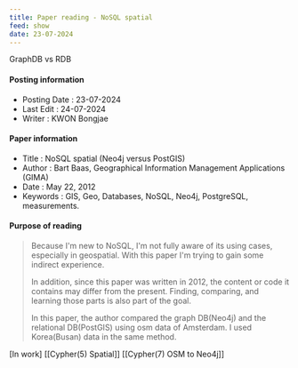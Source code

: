 ```yaml
---
title: Paper reading - NoSQL spatial
feed: show
date: 23-07-2024
---
```

GraphDB vs RDB

#### Posting information

- Posting Date : 23-07-2024  
- Last Edit : 24-07-2024  
- Writer : KWON Bongjae

#### Paper information

- Title : NoSQL spatial (Neo4j versus PostGIS) <br>
- Author : Bart Baas, Geographical Information Management Applications (GIMA) <br>
- Date : May 22, 2012 <br> 
- Keywords : GIS, Geo, Databases, NoSQL, Neo4j, PostgreSQL, measurements.

#### Purpose of reading

> Because I'm new to NoSQL, I'm not fully aware of its using cases, especially in geospatial. With this paper I'm trying to gain some indirect experience.
> 
> In addition, since this paper was written in 2012, the content or code it contains may differ from the present. Finding, comparing, and learning those parts is also part of the goal.
> 
> In this paper, the author compared the graph DB(Neo4j) and the relational DB(PostGIS) using osm data of  Amsterdam. I used Korea(Busan) data in the same method.

[In work]
[[Cypher(5) Spatial]]
[[Cypher(7) OSM to Neo4j]]

